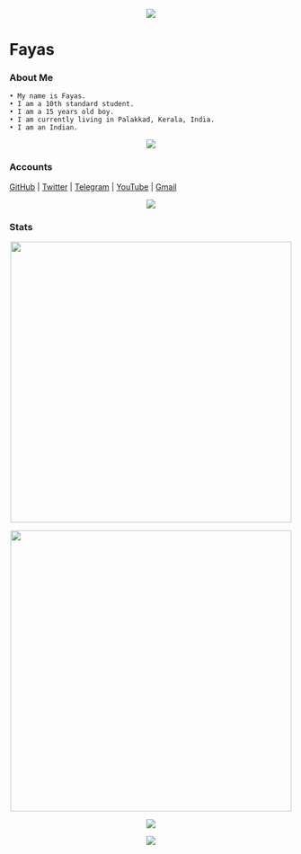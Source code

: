 <p align="center">
  <img src="https://avatars.githubusercontent.com/u/76828314?s=460&u=13967485f13a669a5d59bf56bd1ca6dba28c008c&v=4" />
</p>


# Fayas

### About Me

```
• My name is Fayas.
• I am a 10th standard student.
• I am a 15 years old boy.
• I am currently living in Palakkad, Kerala, India.
• I am an Indian.
```

<p align="center">
  <img src="https://www.cloud66.com/static/by_devs_for_devs-59b2731fe1e54f63500a8443e8d2e348.svg" />
</p>

### Accounts

[GitHub](https://github.com/FayasNoushad) | [Twitter](https://twitter.com/FayasNoushad) | [Telegram](https://telegram.me/FayasNoushad) | [YouTube](https://youtube.com/channel/UCezxW4T3jDcmX1bccbsGdNg) | [Gmail](mailto:fnkallekkad@gmail.com)

<p align="center">
  <img src="https://www.cloud66.com/static/ops_tools_for_devs-37a156bd1e4b279a8f4407f6f8ec5a59.svg" />
</p>


### Stats 

<p align="center">
  <img width="500px" src="https://github-readme-stats.vercel.app/api?username=FayasNoushad&theme=tokyonight&show_icons=true" />
</p>
<p align="center">
  <img width="500px" src="https://github-readme-stats.vercel.app/api/top-langs/?username=FayasNoushad&theme=tokyonight&hide_langs_below=1&show_icons=true" />
</p>


<p align="center">
  <img src="https://github.githubassets.com/images/modules/profile/profile-first-pr.svg" />
</p>

<p align="center">
  <img src="https://github.githubassets.com/images/modules/profile/profile-joined-github.svg" />
</p>

